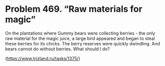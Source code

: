 # Problem 469. “Raw materials for magic”

On the plantations where Gummy bears were collecting berries - the only raw material for the magic juice, a large bird appeared and began to steal these berries for its chicks. The berry reserves were quickly dwindling. And bears cannot do without berries. What should I do?

(https://www.trizland.ru/tasks/1375/)